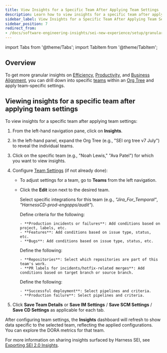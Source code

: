 ```yaml
---
title: View Insights for a Specific Team After Applying Team Settings
description: Learn how to view insights for a specific team after applying the team settings in SEI 2.0.
sidebar_label: View Insights for a Specific Team After Applying Team Settings
sidebar_position: 7
redirect_from:
- /docs/software-engineering-insights/sei-new-experience/setup/granular-insights
---
```


import Tabs from '@theme/Tabs';
import TabItem from '@theme/TabItem';

## Overview

To get more granular insights on [Efficiency](../../analytics-and-reporting/efficiency), [Productivity](../../analytics-and-reporting/productivity), and [Business Alignment](../../analytics-and-reporting/business-alignment), you can drill down into specific [teams](../setup-teams) within an [Org Tree](../setup-org-tree) and apply team-specific settings.

## Viewing insights for a specific team after applying team settings

To view insights for a specific team after applying team settings:

1. From the left-hand navigation pane, click on **Insights**.
1. In the left-hand panel, expand the Org Tree (e.g., "SEI org tree v7 July") to reveal the individual teams.
1. Click on the specific team (e.g., "Noah Lewis," "Ava Patel") for which you want to view insights.
1. Configure [Team Settings](../setup-teams) (if not already done):

   - To adjust settings for a team, go to **Teams** from the left navigation.
   - Click the **Edit** icon next to the desired team.

     <Tabs queryString="config-tab">
     <TabItem value="integrations" label="Integrations Tab">

     Select specific integrations for this team (e.g., _"Jira_For_Temporal"_, _"HarnessCD-prod-engopps/audit"_).

     </TabItem>

     <TabItem value="issues" label="Issue Management Tab">

     Define criteria for the following:

         - **Production incidents or failures**: Add conditions based on project, labels, etc.
         - **Features**: Add conditions based on issue type, status, etc.
         - **Bugs**: Add conditions based on issue type, status, etc.

     </TabItem>

     <TabItem value="scm" label="Source Code Management Tab">

     Define the following:

         - **Repositories**: Select which repositories are part of this team's work.
         - **PR labels for incidents/hotfix-related merges**: Add conditions based on target branch or source branch.

     </TabItem>

     <TabItem value="cd" label="CD Pipelines Tab">

     Define the following:

         - **Successful deployment**: Select pipelines and criteria.
         - **Production failure**: Select pipelines and criteria.

     </TabItem>
     </Tabs>

1. Click **Save Team Details** or **Save IM Settings** / **Save SCM Settings** / **Save CD Settings** as applicable for each tab.

After configuring team settings, the **Insights** dashboard will refresh to show data specific to the selected team, reflecting the applied configurations. You can explore the DORA metrics for that team.

For more information on sharing insights surfaced by Harness SEI, see [Exporting SEI 2.0 Insights](../../analytics-and-reporting/export).